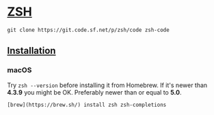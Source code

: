 # [ZSH](https://www.zsh.org/)
```
git clone https://git.code.sf.net/p/zsh/code zsh-code
```
## [Installation](https://github.com/robbyrussell/oh-my-zsh/wiki/Installing-ZSH)
### macOS
Try `zsh --version` before installing it from Homebrew. If it's newer than **4.3.9** you might be OK. Preferably newer than or equal to **5.0**.
```
[brew](https://brew.sh/) install zsh zsh-completions
```
